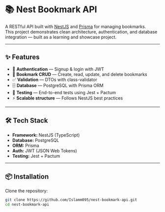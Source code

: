 # 📚 Nest Bookmark API

A RESTful API built with [NestJS](https://nestjs.com/) and [Prisma](https://www.prisma.io/) for managing bookmarks.  
This project demonstrates clean architecture, authentication, and database integration — built as a learning and showcase project.

---

## ✨ Features
- 🔐 **Authentication** — Signup & login with JWT  
- 📑 **Bookmark CRUD** — Create, read, update, and delete bookmarks  
- ✅ **Validation** — DTOs with class-validator  
- 🗄 **Database** — PostgreSQL with Prisma ORM  
- 🧪 **Testing** — End-to-end tests using Jest + Pactum  
- ⚡ **Scalable structure** — Follows NestJS best practices  

---

## 🛠 Tech Stack
- **Framework:** NestJS (TypeScript)  
- **Database:** PostgreSQL  
- **ORM:** Prisma  
- **Auth:** JWT (JSON Web Tokens)  
- **Testing:** Jest + Pactum  

---

## 📦 Installation

Clone the repository:
```bash
git clone https://github.com/Islamm095/nest-bookmark-api.git
cd nest-bookmark-api

